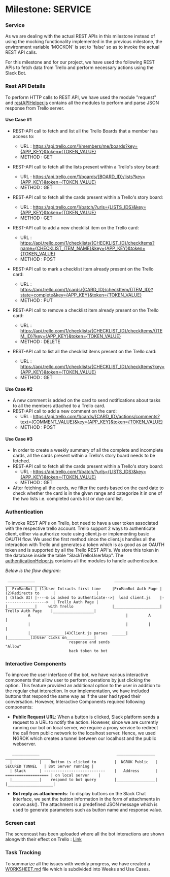 # Milestone: SERVICE
### Service
As we are dealing with the actual REST APIs in this milestone instead of using the mocking functionality implemented in the previous milestone, the environment variable 'MOCKON' is set to 'false' so as to invoke the actual REST API calls.

For this milestone and for our project, we have used the following REST APIs to fetch data from Trello and perform necessary actions using the Slack Bot.

### Rest API Details
To perform HTTP calls to REST API, we have used the module "request" and [restAPIHelper.js](src/restAPIHelper.js) contains all the modules to perform and parse JSON response from Trello server.

#### Use Case #1
* REST-API call to fetch and list all the Trello Boards that a member has access to: 
  * URL : https://api.trello.com/1/members/me/boards?key={APP_KEY}&token={TOKEN_VALUE} 
  * METHOD : GET
  
* REST-API call to fetch all the lists present within a Trello's story board: 
  * URL : https://api.trello.com/1/boards/{BOARD_ID}/lists?key={APP_KEY}&token={TOKEN_VALUE} 
  * METHOD : GET
  
* REST-API call to fetch all the cards present within a Trello's story board: 
  * URL : https://api.trello.com/1/batch/?urls={LISTS_IDS}&key={APP_KEY}&token={TOKEN_VALUE} 
  * METHOD : GET
  
* REST-API call to add a new checklist item on the Trello card: 
  * URL : https://api.trello.com/1/checklists/{CHECKLIST_ID}/checkItems?name={CHECKLIST_ITEM_NAME}&key={APP_KEY}&token={TOKEN_VALUE} 
  * METHOD : POST
  
* REST-API call to mark a checklist item already present on the Trello card: 
  * URL : https://api.trello.com/1/cards/{CARD_ID}/checkItem/{ITEM_ID}?state=complete&key={APP_KEY}&token={TOKEN_VALUE} 
  * METHOD : PUT
  
* REST-API call to remove a checklist item already present on the Trello card:  
  * URL : https://api.trello.com/1/checklists/{CHECKLIST_ID}/checkItems/{ITEM_ID}?key={APP_KEY}&token={TOKEN_VALUE} 
  * METHOD : DELETE
  
* REST-API call to list all the checklist items present on the Trello card:  
  * URL : https://api.trello.com/1/checklists/{CHECKLIST_ID}/checkItems?key={APP_KEY}&token={TOKEN_VALUE} 
  * METHOD : GET

#### Use Case #2
* A new comment is added on the card to send notifications about tasks to all the members attached to a Trello card.   
* REST-API call to add a new comment on the card:  
  * URL : https://api.trello.com/1/cards/{CARD_ID}/actions/comments?text={COMMENT_VALUE}&key={APP_KEY}&token={TOKEN_VALUE} 
  * METHOD : POST

#### Use Case #3

* In order to create a weekly summary of all the complete and incomplete cards, all the cards present within a Trello's story board needs to be fetched. 
* REST-API call to fetch all the cards present within a Trello's story board: 
  * URL : https://api.trello.com/1/batch/?urls={LISTS_IDS}&key={APP_KEY}&token={TOKEN_VALUE} 
  * METHOD : GET
* After fetching all the cards, we filter the cards based on the card date to check whether the card is in the given range and categorize it in one of the two lists i.e. completed cards list or due card list.

### Authentication
To invoke REST API's on Trello, bot need to have a user token associated with the respective trello account. Trello support 2 ways to authenticate client, either via authorize route using client.js or implementing basic OAUTH flow. We used the first method since the client.js handles all the interaction with Trello and generates a token which is as good as an OAUTH token and is supported by all the Trello REST API's. We store this token in the database inside the table "SlackTrelloUserMap". The [authenticationHelper.js](src/authenticationHelper.js) contains all the modules to handle authentication.

_Below is the flow diagram:_
```
 ____________                                   ____________________                        __________________
|  ProManBot | (1)User Intracts first time     |ProManBot Auth Page | (2)Redirects to      |                  |
| (Slack UI) |----& is asked to authenticate-->|  load client.js    |------------------->  | Trello Auth Page |
|____________|     with Trello                 |____________________|  Trello Auth Page    |__________________|
          A                                          |         A                                      |
          |                                          |         |                                      |
          |_______________(4)Client.js parses  ______|         |__________(3)User Cicks on____________|
                            response and sends                               "Allow"
                            back token to bot
```

### Interactive Components
To improve the user interface of the bot, we have various interactive  components that allow user to perform operations by just clicking the option. This feature provided an additional option to the user in addition to the regular chat interaction. In our implementation, we have included buttons that respond the same way as if the user had typed their conversation. However, Interactive Components required following components:
  * **Public Request URL**: When a button is clicked, Slack platform sends a request to a URL to notify the action. However, since we are currently running our bot on local server, we require a proxy service to redirect the call from public network to the localhost server. Hence, we used NGROK which creates a tunnel between our localhost and the public webserver. 
  
  ```
     ____________                                  _________________                        ____________________
    |            |    Button is clicked to        |  NGROK Public   |     SECURED TUNNEL   | Bot Server running |
    | Slack      | ---------------------------    |   Address       |  =================== | on local server    |
    |____________|    respond to bot query        |_________________|                      |____________________|
  
  ```
  
  * **Bot reply as attachments**: To display buttons on the Slack Chat Interface, we sent the button information in the form of attachments in convo.ask(). The attachment is a predefined JSON message which is used to generate parameters such as button name and response value. 

### Screen cast
The screencast has been uploaded where all the bot interactions are shown alongwith their effect on Trello : [Link](https://www.youtube.com/watch?v=jvNUr7_CCwU)

### Task Tracking
To summarize all the issues with weekly progress, we have created a [WORKSHEET.md](https://github.ncsu.edu/dgupta9/ProManBot/blob/master/WORKSHEET.md) file which is subdivided into Weeks and Use Cases.
